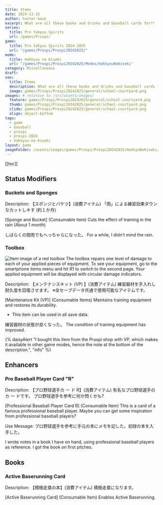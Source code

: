 ```yaml
---
title: Items
date: 2024-11-15
author: hunter-baun
excerpt: What are all these books and drinks and baseball cards for?!
series:
  title: Pro Yakyuu Spirits
  url: /games/Prospi/
game: 
  title: Pro Yakyuu Spirits 2024-2025
  url: "/games/Prospi/Prospi20242025/"
mode: 
  title: Hakkyuu no Kiseki
  url: "/games/Prospi/Prospi20242025/Modes/HakkyuuNoKiseki"
category: Miscellaneous
draft: 
seo:
  title: Items
  description: What are all these books and drinks and baseball cards for?!
  image: games/Prospi/Prospi20242025/general/school-courtyard.png
images: # relative to /src/assets/images/
  feature: games/Prospi/Prospi20242025/general/school-courtyard.png
  thumb: games/Prospi/Prospi20242025/general/school-courtyard.png
  slide: games/Prospi/Prospi20242025/general/school-courtyard.png
  align: object-bottom
tags:
  - game
  - baseball
  - prospi
  - prospi-2024
  - hakkyuu-no-kiseki
layout: game
imageFolder: /assets/images/games/Prospi/Prospi20242025/HakkyuNoKiseki/General/items
---
```

[[toc]]
<article class="prose max-w-xl lg:max-w-4xl lg:prose-lg">

## Status Modifiers
### Buckets and Sponges
Description:
【スポンジとバケツ】(消費アイテム)
「雨」による練習効果ダウンなカットしキす
(約１か月)

[Sponge and Bucket] (Consumable item)
Cuts the effect of training in the rain
(About 1 month)

しばらくの間雨でもへっちゃらになった。
For a while, I didn't mind the rain.

### Toolbox
![Item image of a red toolbox]({{imageFolder}}/item-toolbox.png) 
The toolbox repairs one level of damage to each of your applied pieces of equipment. To see your equipment, go to the smartphone items menu and hit R1 to switch to the second page. Your applied equipment will be displayed with circular damage indicators.

Description: 【メンテナンスキット (VP) 】(消費アイテム)
練習器材を手入れし耐久度を回復させます。
※全セープデータ共通で使用可能なアイテムです。

[Maintenance Kit (VP)] (Consumable Items)
Maintains training equipment and restores its durability. 
* This item can be used in all save data.

練習器材の状態が良くなった。
The condition of training equipment has improved.

{% daisyAlert "I bought this item from the Prospi shop with VP, which makes it available in other game modes, hence the note at the bottom of the description.", "info" %}

## Enhancers
### Pro Baseball Player Card "R"
Description: 
【プロ野球選手カ ー ド R】(消費アイテム)
有名なプロ野球選手のカ ー ドです。
プロ野球選手を参考に何か閃くかも?

[Professional Baseball Player Card R] (Consumable Item)
This is a card of a famous professional baseball player.
Maybe you can get some inspiration from professional baseball players?

Use Message: プロ野球選手を参考に手元の本にメモを記した。初球の本を入手した。

I wrote notes in a book I have on hand, using professional baseball players as reference. I got the book on first pitches.

## Books
### Active Baserunning Card
Description:
【積極走塁の本】(消費アイテム)
積極走塁になります。

[Active Baserunning Card] (Consumable Item)
Enables Active Baserunning.

</article>